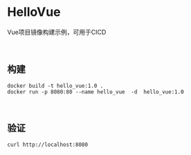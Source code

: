 # HelloVue
Vue项目镜像构建示例，可用于CICD

<br/>

## 构建
```shell
docker build -t hello_vue:1.0 .
docker run -p 8080:80 --name hello_vue  -d  hello_vue:1.0
```

<br/>

## 验证
```shell
curl http://localhost:8080
```